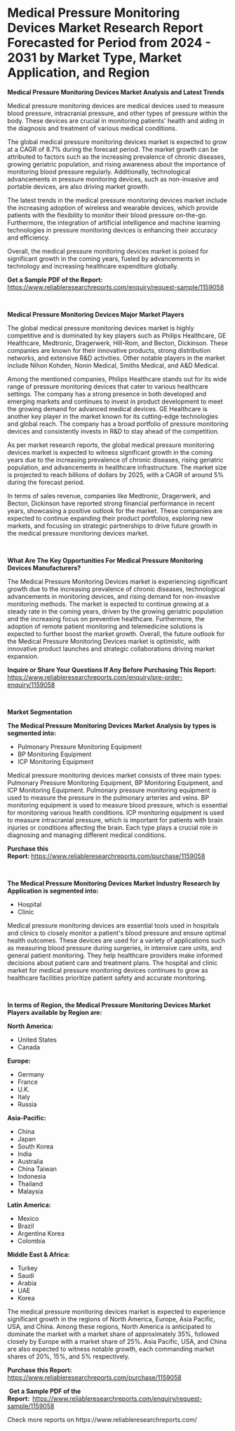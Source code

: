 <p><h1>Medical Pressure Monitoring Devices Market Research Report Forecasted for Period from 2024 -  2031 by Market Type, Market Application, and Region</h1></p><p><strong>Medical Pressure Monitoring Devices Market Analysis and Latest Trends</strong></p>
<p><p>Medical pressure monitoring devices are medical devices used to measure blood pressure, intracranial pressure, and other types of pressure within the body. These devices are crucial in monitoring patients' health and aiding in the diagnosis and treatment of various medical conditions.</p><p>The global medical pressure monitoring devices market is expected to grow at a CAGR of 8.7% during the forecast period. The market growth can be attributed to factors such as the increasing prevalence of chronic diseases, growing geriatric population, and rising awareness about the importance of monitoring blood pressure regularly. Additionally, technological advancements in pressure monitoring devices, such as non-invasive and portable devices, are also driving market growth.</p><p>The latest trends in the medical pressure monitoring devices market include the increasing adoption of wireless and wearable devices, which provide patients with the flexibility to monitor their blood pressure on-the-go. Furthermore, the integration of artificial intelligence and machine learning technologies in pressure monitoring devices is enhancing their accuracy and efficiency.</p><p>Overall, the medical pressure monitoring devices market is poised for significant growth in the coming years, fueled by advancements in technology and increasing healthcare expenditure globally.</p></p>
<p><strong>Get a Sample PDF of the Report:&nbsp;</strong> <a href="https://www.reliableresearchreports.com/enquiry/request-sample/1159058">https://www.reliableresearchreports.com/enquiry/request-sample/1159058</a></p>
<p>&nbsp;</p>
<p><strong>Medical Pressure Monitoring Devices Major Market Players</strong></p>
<p><p>The global medical pressure monitoring devices market is highly competitive and is dominated by key players such as Philips Healthcare, GE Healthcare, Medtronic, Dragerwerk, Hill-Rom, and Becton, Dickinson. These companies are known for their innovative products, strong distribution networks, and extensive R&D activities. Other notable players in the market include Nihon Kohden, Nonin Medical, Smiths Medical, and A&D Medical.</p><p>Among the mentioned companies, Philips Healthcare stands out for its wide range of pressure monitoring devices that cater to various healthcare settings. The company has a strong presence in both developed and emerging markets and continues to invest in product development to meet the growing demand for advanced medical devices. GE Healthcare is another key player in the market known for its cutting-edge technologies and global reach. The company has a broad portfolio of pressure monitoring devices and consistently invests in R&D to stay ahead of the competition.</p><p>As per market research reports, the global medical pressure monitoring devices market is expected to witness significant growth in the coming years due to the increasing prevalence of chronic diseases, rising geriatric population, and advancements in healthcare infrastructure. The market size is projected to reach billions of dollars by 2025, with a CAGR of around 5% during the forecast period.</p><p>In terms of sales revenue, companies like Medtronic, Dragerwerk, and Becton, Dickinson have reported strong financial performance in recent years, showcasing a positive outlook for the market. These companies are expected to continue expanding their product portfolios, exploring new markets, and focusing on strategic partnerships to drive future growth in the medical pressure monitoring devices market.</p></p>
<p>&nbsp;</p>
<p><strong>What Are The Key Opportunities For Medical Pressure Monitoring Devices Manufacturers?</strong></p>
<p><p>The Medical Pressure Monitoring Devices market is experiencing significant growth due to the increasing prevalence of chronic diseases, technological advancements in monitoring devices, and rising demand for non-invasive monitoring methods. The market is expected to continue growing at a steady rate in the coming years, driven by the growing geriatric population and the increasing focus on preventive healthcare. Furthermore, the adoption of remote patient monitoring and telemedicine solutions is expected to further boost the market growth. Overall, the future outlook for the Medical Pressure Monitoring Devices market is optimistic, with innovative product launches and strategic collaborations driving market expansion.</p></p>
<p><strong>Inquire or Share Your Questions If Any Before Purchasing This Report:</strong> <a href="https://www.reliableresearchreports.com/enquiry/pre-order-enquiry/1159058">https://www.reliableresearchreports.com/enquiry/pre-order-enquiry/1159058</a></p>
<p>&nbsp;</p>
<p><strong>Market Segmentation</strong></p>
<p><strong>The Medical Pressure Monitoring Devices Market Analysis by types is segmented into:</strong></p>
<p><ul><li>Pulmonary Pressure Monitoring Equipment</li><li>BP Monitoring Equipment</li><li>ICP Monitoring Equipment</li></ul></p>
<p><p>Medical pressure monitoring devices market consists of three main types: Pulmonary Pressure Monitoring Equipment, BP Monitoring Equipment, and ICP Monitoring Equipment. Pulmonary pressure monitoring equipment is used to measure the pressure in the pulmonary arteries and veins. BP monitoring equipment is used to measure blood pressure, which is essential for monitoring various health conditions. ICP monitoring equipment is used to measure intracranial pressure, which is important for patients with brain injuries or conditions affecting the brain. Each type plays a crucial role in diagnosing and managing different medical conditions.</p></p>
<p><strong>Purchase this Report:&nbsp;</strong><a href="https://www.reliableresearchreports.com/purchase/1159058">https://www.reliableresearchreports.com/purchase/1159058</a></p>
<p>&nbsp;</p>
<p><strong>The Medical Pressure Monitoring Devices Market Industry Research by Application is segmented into:</strong></p>
<p><ul><li>Hospital</li><li>Clinic</li></ul></p>
<p><p>Medical pressure monitoring devices are essential tools used in hospitals and clinics to closely monitor a patient's blood pressure and ensure optimal health outcomes. These devices are used for a variety of applications such as measuring blood pressure during surgeries, in intensive care units, and general patient monitoring. They help healthcare providers make informed decisions about patient care and treatment plans. The hospital and clinic market for medical pressure monitoring devices continues to grow as healthcare facilities prioritize patient safety and accurate monitoring.</p></p>
<p>&nbsp;</p>
<p><strong>In terms of Region, the Medical Pressure Monitoring Devices Market Players available by Region are:</strong></p>
<p>
    <p> <strong> North America: </strong>
        <ul>
            <li>United States</li>
            <li>Canada</li>
        </ul>
        </p> 
    <p> <strong> Europe: </strong>
        <ul>
            <li>Germany</li>
            <li>France</li>
            <li>U.K.</li>
            <li>Italy</li>
            <li>Russia</li>
        </ul>
        </p> 
    <p> <strong> Asia-Pacific: </strong>
        <ul>
            <li>China</li>
            <li>Japan</li>
            <li>South Korea</li>
            <li>India</li>
            <li>Australia</li>
            <li>China Taiwan</li>
            <li>Indonesia</li>
            <li>Thailand</li>
            <li>Malaysia</li>
        </ul>
        </p> 
    <p> <strong> Latin America: </strong>
        <ul>
            <li>Mexico</li>
            <li>Brazil</li>
            <li>Argentina Korea</li>
            <li>Colombia</li>
        </ul>
        </p> 
    <p> <strong> Middle East & Africa: </strong>
        <ul>
            <li>Turkey</li>
            <li>Saudi</li>
            <li>Arabia</li>
            <li>UAE</li>
            <li>Korea</li>
        </ul>
    </p>
    </p>
<p><p>The medical pressure monitoring devices market is expected to experience significant growth in the regions of North America, Europe, Asia Pacific, USA, and China. Among these regions, North America is anticipated to dominate the market with a market share of approximately 35%, followed closely by Europe with a market share of 25%. Asia Pacific, USA, and China are also expected to witness notable growth, each commanding market shares of 20%, 15%, and 5% respectively.</p></p>
<p><strong>Purchase this Report: </strong><a href="https://www.reliableresearchreports.com/purchase/1159058">https://www.reliableresearchreports.com/purchase/1159058</a></p>
<p>&nbsp;<strong>Get a Sample PDF of the Report:&nbsp;&nbsp;</strong><a href="https://www.reliableresearchreports.com/enquiry/request-sample/1159058">https://www.reliableresearchreports.com/enquiry/request-sample/1159058</a></p>
<p><strong></strong></p>
<p>Check more reports on https://www.reliableresearchreports.com/</p>